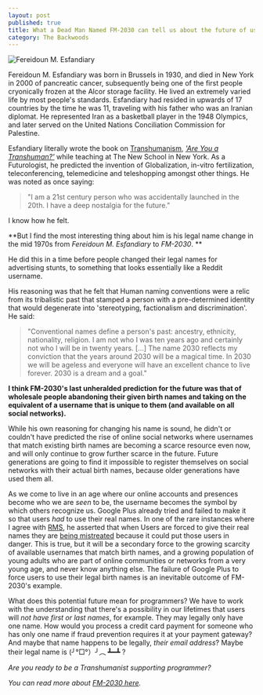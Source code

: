 ```yaml
---
layout: post
published: true
title: What a Dead Man Named FM-2030 can tell us about the future of user names
category: The Backwoods
---
```


![Fereidoun M. Esfandiary](http://upload.wikimedia.org/wikipedia/commons/5/53/FM2030.jpg "Fereidoun M. Esfandiary")

Fereidoun M. Esfandiary was born in Brussels in 1930, and died in New York in 2000 of pancreatic cancer, subsequently being one of the first people cryonically frozen at the Alcor storage facility.  He lived an extremely varied life by most people's standards. Esfandiary had resided in upwards of 17 countries by the time he was 11, traveling with his father who was an Iranian diplomat. He represented Iran as a basketball player in the 1948 Olympics, and later served on the United Nations Conciliation Commission for Palestine.

Esfandiary literally wrote the book on [Transhumanism](http://en.wikipedia.org/wiki/Transhumanism), [_'Are You a Transhuman?'_](http://www.amazon.ca/Are-You-Transhuman-Monitoring-Stimulating/dp/0446388068/ref=sr_1_1?ie=UTF8&qid=1357137985&sr=8-1) while teaching at The New School in New York. As a Futurologist, he predicted the invention of Globalization, in-vitro fertilization, teleconferencing, telemedicine and teleshopping amongst other things. He was noted as once saying:  

> "I am a 21st century person who was accidentally launched in the 20th. I have a deep nostalgia for the future."

I know how he felt.

**But I find the most interesting thing about him is his legal name change in the mid 1970s from _Fereidoun M. Esfandiary_ to _FM-2030_. **

He did this in a time before people changed their legal names for advertising stunts, to something that looks essentially like a Reddit username.

His reasoning was that he felt that Human naming conventions were a relic from its tribalistic past that stamped a person with a pre-determined identity that would degenerate into 'stereotyping, factionalism and discrimination'. He said:

> "Conventional names define a person's past: ancestry, ethnicity, nationality, religion. I am not who I was ten years ago and certainly not who I will be in twenty years. [...] The name 2030 reflects my conviction that the years around 2030 will be a magical time. In 2030 we will be ageless and everyone will have an excellent chance to live forever. 2030 is a dream and a goal."

**I think FM-2030's last unheralded prediction for the future was that of wholesale people abandoning their given birth names and taking on the equivalent of a username that is unique to them (and available on all social networks).**

While his own reasoning for changing his name is sound, he didn't or couldn't have predicted the rise of online social networks where usernames that match existing birth names are becoming a scarce resource even now, and will only continue to grow further scarce in the future. Future generations are going to find it impossible to register themselves on social networks with their actual birth names, because older generations have used them all. 

As we come to live in an age where our online accounts and presences become who we are _seen_ to be, the username becomes the symbol by which others recognize us. Google Plus already tried and failed to make it so that users _had_ to use their real names. In one of the rare instances where I agree with [RMS](http://en.wikipedia.org/wiki/Richard_M_Stallman), he asserted that when Users are forced to give their real names they are [being mistreated](http://www.youtube.com/watch?feature=player_embedded&v=ymuqUJ3MsEs#!) because it could put those users in danger. This is true, but it will be a secondary force to the growing scarcity of available usernames that match birth names, and a growing population of young adults who are part of online communities or networks from a very young age, and never know anything else. The failure of Google Plus to force users to use their legal birth names is an inevitable outcome of FM-2030's example. 

What does this potential future mean for programmers? We have to work with the understanding that there's a possibility in our lifetimes that users will _not have first or last names_, for example. They may legally only have one name. How would you process a credit card payment for someone who has only one name if fraud prevention requires it at your payment gateway? And maybe that name happens to be legally, _their email address_? Maybe their legal name is (╯°□°）╯︵ ┻━┻ ?

_Are you ready to be a Transhumanist supporting programmer?_

_You can read more about [FM-2030 here](http://en.wikipedia.org/wiki/FM-2030)._

